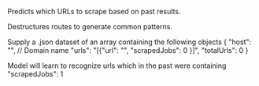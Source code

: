 Predicts which URLs to scrape based on past results.

Destructures routes to generate common patterns.

Supply a .json dataset of an array containing the following objects
{
  "host": "", // Domain name
  "urls": "[{\"url\": \"\", \"scrapedJobs\": 0 }]",
  "totalUrls": 0
}

Model will learn to recognize urls which in the past were containing "scrapedJobs": 1
